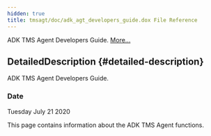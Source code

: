 ```yaml
---
hidden: true
title: tmsagt/doc/adk_agt_developers_guide.dox File Reference
---
```


ADK TMS Agent Developers Guide. [More\...](#details)

## DetailedDescription {#detailed-description}

ADK TMS Agent Developers Guide.

### Date

Tuesday July 21 2020

This page contains information about the ADK TMS Agent functions.
